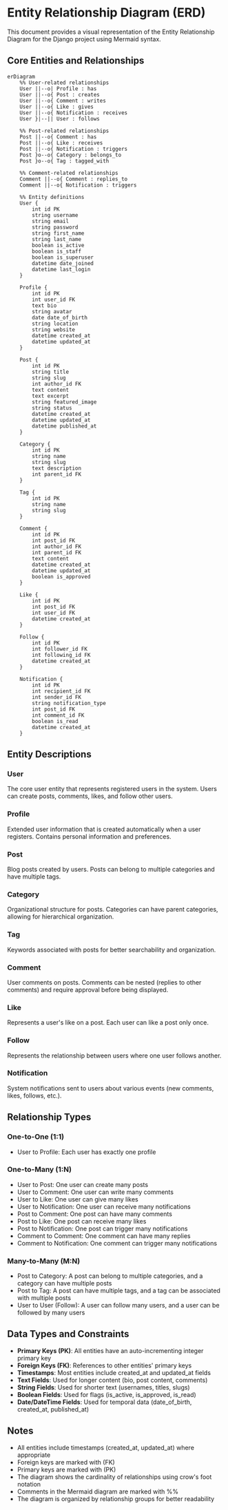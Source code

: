 # Entity Relationship Diagram (ERD)

This document provides a visual representation of the Entity Relationship Diagram for the Django project using Mermaid syntax.

## Core Entities and Relationships

```mermaid
erDiagram
    %% User-related relationships
    User ||--o| Profile : has
    User ||--o{ Post : creates
    User ||--o{ Comment : writes
    User ||--o{ Like : gives
    User ||--o{ Notification : receives
    User }|--|| User : follows

    %% Post-related relationships
    Post ||--o{ Comment : has
    Post ||--o{ Like : receives
    Post ||--o{ Notification : triggers
    Post }o--o{ Category : belongs_to
    Post }o--o{ Tag : tagged_with

    %% Comment-related relationships
    Comment ||--o{ Comment : replies_to
    Comment ||--o{ Notification : triggers

    %% Entity definitions
    User {
        int id PK
        string username
        string email
        string password
        string first_name
        string last_name
        boolean is_active
        boolean is_staff
        boolean is_superuser
        datetime date_joined
        datetime last_login
    }

    Profile {
        int id PK
        int user_id FK
        text bio
        string avatar
        date date_of_birth
        string location
        string website
        datetime created_at
        datetime updated_at
    }

    Post {
        int id PK
        string title
        string slug
        int author_id FK
        text content
        text excerpt
        string featured_image
        string status
        datetime created_at
        datetime updated_at
        datetime published_at
    }

    Category {
        int id PK
        string name
        string slug
        text description
        int parent_id FK
    }

    Tag {
        int id PK
        string name
        string slug
    }

    Comment {
        int id PK
        int post_id FK
        int author_id FK
        int parent_id FK
        text content
        datetime created_at
        datetime updated_at
        boolean is_approved
    }

    Like {
        int id PK
        int post_id FK
        int user_id FK
        datetime created_at
    }

    Follow {
        int id PK
        int follower_id FK
        int following_id FK
        datetime created_at
    }

    Notification {
        int id PK
        int recipient_id FK
        int sender_id FK
        string notification_type
        int post_id FK
        int comment_id FK
        boolean is_read
        datetime created_at
    }
```

## Entity Descriptions

### User
The core user entity that represents registered users in the system. Users can create posts, comments, likes, and follow other users.

### Profile
Extended user information that is created automatically when a user registers. Contains personal information and preferences.

### Post
Blog posts created by users. Posts can belong to multiple categories and have multiple tags.

### Category
Organizational structure for posts. Categories can have parent categories, allowing for hierarchical organization.

### Tag
Keywords associated with posts for better searchability and organization.

### Comment
User comments on posts. Comments can be nested (replies to other comments) and require approval before being displayed.

### Like
Represents a user's like on a post. Each user can like a post only once.

### Follow
Represents the relationship between users where one user follows another.

### Notification
System notifications sent to users about various events (new comments, likes, follows, etc.).

## Relationship Types

### One-to-One (1:1)
- User to Profile: Each user has exactly one profile

### One-to-Many (1:N)
- User to Post: One user can create many posts
- User to Comment: One user can write many comments
- User to Like: One user can give many likes
- User to Notification: One user can receive many notifications
- Post to Comment: One post can have many comments
- Post to Like: One post can receive many likes
- Post to Notification: One post can trigger many notifications
- Comment to Comment: One comment can have many replies
- Comment to Notification: One comment can trigger many notifications

### Many-to-Many (M:N)
- Post to Category: A post can belong to multiple categories, and a category can have multiple posts
- Post to Tag: A post can have multiple tags, and a tag can be associated with multiple posts
- User to User (Follow): A user can follow many users, and a user can be followed by many users

## Data Types and Constraints

- **Primary Keys (PK)**: All entities have an auto-incrementing integer primary key
- **Foreign Keys (FK)**: References to other entities' primary keys
- **Timestamps**: Most entities include created_at and updated_at fields
- **Text Fields**: Used for longer content (bio, post content, comments)
- **String Fields**: Used for shorter text (usernames, titles, slugs)
- **Boolean Fields**: Used for flags (is_active, is_approved, is_read)
- **Date/DateTime Fields**: Used for temporal data (date_of_birth, created_at, published_at)

## Notes

- All entities include timestamps (created_at, updated_at) where appropriate
- Foreign keys are marked with (FK)
- Primary keys are marked with (PK)
- The diagram shows the cardinality of relationships using crow's foot notation
- Comments in the Mermaid diagram are marked with %%
- The diagram is organized by relationship groups for better readability 